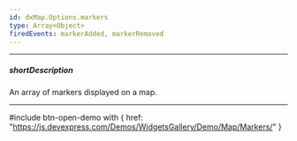 ```yaml
---
id: dxMap.Options.markers
type: Array<Object>
firedEvents: markerAdded, markerRemoved
---
```

---
##### shortDescription
An array of markers displayed on a map.

---
#include btn-open-demo with {
    href: "https://js.devexpress.com/Demos/WidgetsGallery/Demo/Map/Markers/"
}
